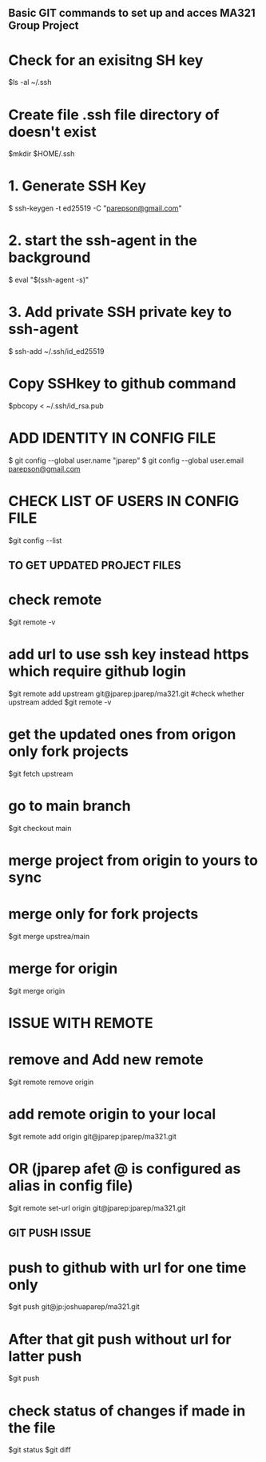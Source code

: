 ## Basic GIT commands to set up and acces MA321 Group Project

# Check for an exisitng SH key
$ls -al ~/.ssh
# Create file .ssh file directory of doesn't exist
$mkdir $HOME/.ssh

# 1. Generate SSH Key
$ ssh-keygen -t ed25519 -C "parepson@gmail.com"
# 2. start the ssh-agent in the background
$ eval "$(ssh-agent -s)"
# 3. Add private SSH private key to ssh-agent
$ ssh-add ~/.ssh/id_ed25519

# Copy SSHkey to github command
$pbcopy < ~/.ssh/id_rsa.pub

# ADD IDENTITY IN CONFIG FILE
$ git config --global user.name "jparep"
$ git config --global user.email parepson@gmail.com

# CHECK LIST OF USERS IN CONFIG FILE
$git config --list


## TO GET UPDATED PROJECT FILES
# check remote
$git remote -v  
# add url to use ssh key instead https which require github login 
$git remote add upstream git@jparep:jparep/ma321.git
#check whether upstream added
$git remote -v 
# get the updated ones from origon only fork projects
$git fetch upstream 
# go to main branch
$git checkout main 
# merge project from origin to yours to sync
# merge only for fork projects
$git merge upstrea/main 
# merge for origin
$git merge origin 

# ISSUE WITH REMOTE
# remove and Add new remote
$git remote remove origin
# add remote origin to your local
$git remote add origin git@jparep:jparep/ma321.git
# OR (jparep afet @ is configured as alias in config file)
$git remote set-url origin git@jparep:jparep/ma321.git

## GIT PUSH ISSUE
# push to github with url for one time only
$git push git@jp:joshuaparep/ma321.git
# After that git push without url for latter push
$git push

# check status of changes if made in the file
$git status
$git diff

